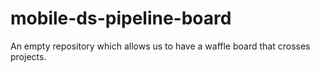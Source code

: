 # mobile-ds-pipeline-board
An empty repository which allows us to have a waffle board that crosses projects.

